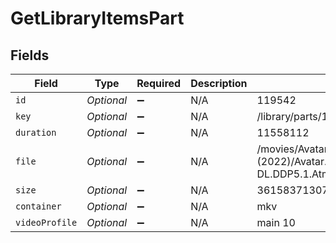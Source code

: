 # GetLibraryItemsPart


## Fields

| Field                                                                                                                | Type                                                                                                                 | Required                                                                                                             | Description                                                                                                          | Example                                                                                                              |
| -------------------------------------------------------------------------------------------------------------------- | -------------------------------------------------------------------------------------------------------------------- | -------------------------------------------------------------------------------------------------------------------- | -------------------------------------------------------------------------------------------------------------------- | -------------------------------------------------------------------------------------------------------------------- |
| `id`                                                                                                                 | *Optional<Integer>*                                                                                                  | :heavy_minus_sign:                                                                                                   | N/A                                                                                                                  | 119542                                                                                                               |
| `key`                                                                                                                | *Optional<String>*                                                                                                   | :heavy_minus_sign:                                                                                                   | N/A                                                                                                                  | /library/parts/119542/1680457526/file.mkv                                                                            |
| `duration`                                                                                                           | *Optional<Integer>*                                                                                                  | :heavy_minus_sign:                                                                                                   | N/A                                                                                                                  | 11558112                                                                                                             |
| `file`                                                                                                               | *Optional<String>*                                                                                                   | :heavy_minus_sign:                                                                                                   | N/A                                                                                                                  | /movies/Avatar The Way of Water (2022)/Avatar.The.Way.of.Water.2022.2160p.WEB-DL.DDP5.1.Atmos.DV.HDR10.HEVC-CMRG.mkv |
| `size`                                                                                                               | *Optional<Long>*                                                                                                     | :heavy_minus_sign:                                                                                                   | N/A                                                                                                                  | 36158371307                                                                                                          |
| `container`                                                                                                          | *Optional<String>*                                                                                                   | :heavy_minus_sign:                                                                                                   | N/A                                                                                                                  | mkv                                                                                                                  |
| `videoProfile`                                                                                                       | *Optional<String>*                                                                                                   | :heavy_minus_sign:                                                                                                   | N/A                                                                                                                  | main 10                                                                                                              |